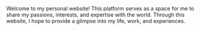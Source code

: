  Welcome to my personal website! This platform serves as a space for me to share my passions, interests, and expertise with the world. Through this website, I hope to provide a glimpse into my life, work, and experiences.